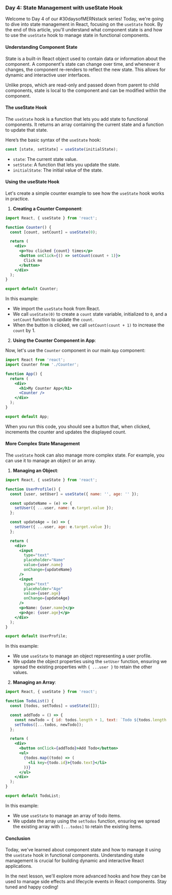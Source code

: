 ### Day 4: State Management with useState Hook

Welcome to Day 4 of our #30daysofMERNstack series! Today, we're going to dive into state management in React, focusing on the `useState` hook. By the end of this article, you'll understand what component state is and how to use the `useState` hook to manage state in functional components.

#### Understanding Component State

State is a built-in React object used to contain data or information about the component. A component's state can change over time, and whenever it changes, the component re-renders to reflect the new state. This allows for dynamic and interactive user interfaces.

Unlike props, which are read-only and passed down from parent to child components, state is local to the component and can be modified within the component.

#### The useState Hook

The `useState` hook is a function that lets you add state to functional components. It returns an array containing the current state and a function to update that state.

Here’s the basic syntax of the `useState` hook:

```jsx
const [state, setState] = useState(initialState);
```

- `state`: The current state value.
- `setState`: A function that lets you update the state.
- `initialState`: The initial value of the state.

#### Using the useState Hook

Let's create a simple counter example to see how the `useState` hook works in practice.

1. **Creating a Counter Component**:

```jsx
import React, { useState } from 'react';

function Counter() {
  const [count, setCount] = useState(0);

  return (
    <div>
      <p>You clicked {count} times</p>
      <button onClick={() => setCount(count + 1)}>
        Click me
      </button>
    </div>
  );
}

export default Counter;
```

In this example:
- We import the `useState` hook from React.
- We call `useState(0)` to create a `count` state variable, initialized to `0`, and a `setCount` function to update the `count`.
- When the button is clicked, we call `setCount(count + 1)` to increase the `count` by 1.

2. **Using the Counter Component in App**:

Now, let's use the `Counter` component in our main `App` component:

```jsx
import React from 'react';
import Counter from './Counter';

function App() {
  return (
    <div>
      <h1>My Counter App</h1>
      <Counter />
    </div>
  );
}

export default App;
```

When you run this code, you should see a button that, when clicked, increments the counter and updates the displayed count.

#### More Complex State Management

The `useState` hook can also manage more complex state. For example, you can use it to manage an object or an array.

1. **Managing an Object**:

```jsx
import React, { useState } from 'react';

function UserProfile() {
  const [user, setUser] = useState({ name: '', age: '' });

  const updateName = (e) => {
    setUser({ ...user, name: e.target.value });
  };

  const updateAge = (e) => {
    setUser({ ...user, age: e.target.value });
  };

  return (
    <div>
      <input
        type="text"
        placeholder="Name"
        value={user.name}
        onChange={updateName}
      />
      <input
        type="text"
        placeholder="Age"
        value={user.age}
        onChange={updateAge}
      />
      <p>Name: {user.name}</p>
      <p>Age: {user.age}</p>
    </div>
  );
}

export default UserProfile;
```

In this example:
- We use `useState` to manage an object representing a user profile.
- We update the object properties using the `setUser` function, ensuring we spread the existing properties with `{ ...user }` to retain the other values.

2. **Managing an Array**:

```jsx
import React, { useState } from 'react';

function TodoList() {
  const [todos, setTodos] = useState([]);

  const addTodo = () => {
    const newTodo = { id: todos.length + 1, text: `Todo ${todos.length + 1}` };
    setTodos([...todos, newTodo]);
  };

  return (
    <div>
      <button onClick={addTodo}>Add Todo</button>
      <ul>
        {todos.map((todo) => (
          <li key={todo.id}>{todo.text}</li>
        ))}
      </ul>
    </div>
  );
}

export default TodoList;
```

In this example:
- We use `useState` to manage an array of todo items.
- We update the array using the `setTodos` function, ensuring we spread the existing array with `[...todos]` to retain the existing items.

#### Conclusion

Today, we've learned about component state and how to manage it using the `useState` hook in functional components. Understanding state management is crucial for building dynamic and interactive React applications.

In the next lesson, we'll explore more advanced hooks and how they can be used to manage side effects and lifecycle events in React components. Stay tuned and happy coding!
